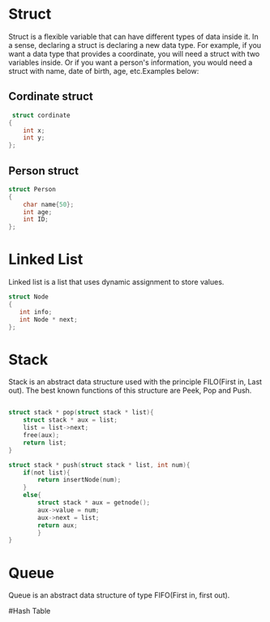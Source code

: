# Struct
Struct is a flexible variable that can have different types of data inside it. In a sense, declaring a struct is declaring a new data type.
For example, if you want a data type that provides a coordinate, you will need a struct with two variables inside. Or if you want a person's information, you would need a struct with name, date of birth, age, etc.Examples below:

## Cordinate struct
```c
 struct cordinate
{
    int x;
    int y;
};
```

## Person struct

```c
struct Person
{
    char name{50};
    int age;
    int ID;
};
```

# Linked List
 Linked list is a list that uses dynamic assignment to store values.
 ```c
 struct Node
{
    int info;
    int Node * next;
};
```
 
# Stack

Stack is an abstract data structure used with the principle FILO(First in, Last out). The best known functions of this structure are Peek, Pop and Push.

```C

struct stack * pop(struct stack * list){
    struct stack * aux = list;
    list = list->next;
    free(aux);
    return list;
}

struct stack * push(struct stack * list, int num){
    if(not list){
        return insertNode(num);
    }
    else{
        struct stack * aux = getnode();
        aux->value = num;
        aux->next = list;
        return aux;
        }
}
```

# Queue

Queue is an abstract data structure of type FIFO(First in, first out).

#Hash Table

